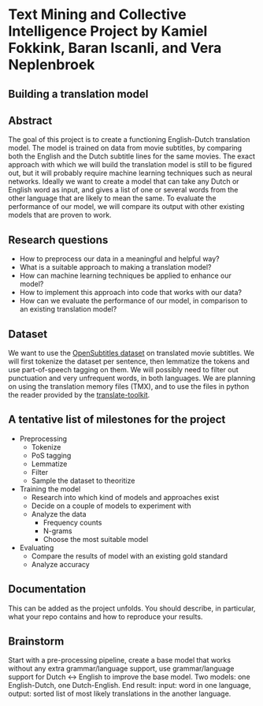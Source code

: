 # Text Mining and Collective Intelligence Project by Kamiel Fokkink, Baran Iscanli, and Vera Neplenbroek

## Building a translation model

## Abstract
The goal of this project is to create a functioning English-Dutch translation model. The model is trained on data from movie subtitles, by comparing both the English and the Dutch subtitle lines for the same movies. The exact approach with which we will build the translation model is still to be figured out, but it will probably require machine learning techniques such as neural networks. Ideally we want to create a model that can take any Dutch or English word as input, and gives a list of one or several words from the other language that are likely to mean the same. To evaluate the performance of our model, we will compare its output with other existing models that are proven to work.

## Research questions
-	How to preprocess our data in a meaningful and helpful way?
-	What is a suitable approach to making a translation model?
-	How can machine learning techniques be applied to enhance our model?
-	How to implement this approach into code that works with our data?
- How can we evaluate the performance of our model, in comparison to an existing translation model?

## Dataset
We want to use the [OpenSubtitles dataset](http://opus.nlpl.eu/OpenSubtitles-v2018.php) on translated movie subtitles. We will first tokenize the dataset per sentence, then lemmatize the tokens and use part-of-speech tagging on them. We will possibly need to filter out punctuation and very unfrequent words, in both languages. We are planning on using the translation memory files (TMX), and to use the files in python the reader provided by the [translate-toolkit](https://github.com/translate/translate).

## A tentative list of milestones for the project
* Preprocessing
  * Tokenize
  * PoS tagging
  * Lemmatize
  * Filter
  * Sample the dataset to theoritize
* Training the model
  * Research into which kind of models and approaches exist
  * Decide on a couple of models to experiment with
  * Analyze the data
    * Frequency counts
    * N-grams
    * Choose the most suitable model
* Evaluating
  * Compare the results of model with an existing gold standard
  * Analyze accuracy

## Documentation
This can be added as the project unfolds. You should describe, in particular, what your repo contains and how to reproduce your results.

## Brainstorm
Start with a pre-processing pipeline, create a base model that works without any extra grammar/language support, use grammar/language support for Dutch <-> English to improve the base model. Two models: one English-Dutch, one Dutch-English. End result: input: word in one language, output: sorted list of most likely translations in the another language.
